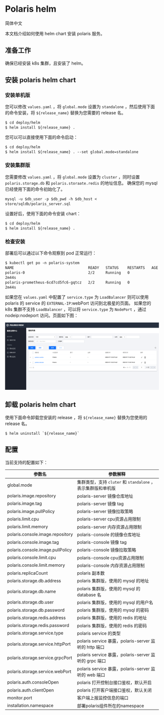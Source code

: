 # Polaris helm

简体中文

本文档介绍如何使用 helm chart 安装 polaris 服务。

## 准备工作

确保已经安装 k8s 集群，且安装了 helm。

## 安装 polaris helm chart

### 安装单机版

您可以修改 `values.yaml` ，将 `global.mode` 设置为 `standalone` ，然后使用下面的命令安装，将 `${release_name}` 替换为您需要的 release 名。

```shell
$ cd deploy/helm
$ helm install ${release_name} . 
```

您可以可以直接使用下面的命令启动：

```shell
$ cd deploy/helm
$ helm install ${release_name} . --set global.mode=standalone
```

### 安装集群版

您需要修改 `values.yaml` ，将 `global.mode` 设置为 `cluster` ，同时设置 `polaris.storage.db` 和 `polaris.storaate.redis` 的地址信息。 确保您的
mysql 已经使用下面的命令初始化了。

```shell
mysql -u $db_user -p $db_pwd -h $db_host < store/sqldb/polaris_server.sql
```

设置好后，使用下面的命令安装 chart：

```shell
$ cd deploy/helm
$ helm install ${release_name} . 
```

### 检查安装

部署后可以通过以下命令观察到 pod 正常运行：

```shell
$ kubectl get po -n polaris-system
NAME                                  READY   STATUS    RESTARTS   AGE
polaris-0                             2/2     Running   0          2m44s
polaris-prometheus-6cd7cd5fc6-gqtcz   2/2     Running   0          2m44s
```

如果您在 `values.yaml` 中配置了 `service.type` 为 `LoadBalancer` 则可以使用 polaris 的 service 的 `EXTERNAL-IP`:webPort 访问到北极星的页面。 如果您的
k8s 集群不支持  `LoadBalancer` ，可以将 `service.type` 为 `NodePort` ，通过 nodeip:nodeport 访问。页面如下图：

![img](./images/polaris.png)

## 卸载 polaris helm chart

使用下面命令卸载您安装的 release ，将 `${release_name}` 替换为您使用的 release 名。

```shell
$ helm uninstall `${release_name}`
```

## 配置

当前支持的配置如下：

| 参数名                                | 参数解释                              |
|--------------------------------------|--------------------------------------|
|global.mode                           | 集群类型，支持 `cluter` 和 `standalone` ，表示集群版和单机版|
|polaris.image.repository              | polaris-server 镜像仓库地址|
|polaris.image.tag                     | polaris-server 镜像 tag|
|polaris.image.pullPolicy              | polaris-server 镜像拉取策略|
|polaris.limit.cpu                     | polaris-server cpu资源占用限制|
|polaris.limit.memory                  | polaris-server 内存资源占用限制|
|polaris.console.image.repository      | polaris-console 的镜像仓库地址|
|polaris.console.image.tag             | polaris-console 镜像 tag|
|polaris.console.image.pullPolicy      | polaris-console 镜像拉取策略|
|polaris.console.limit.cpu             | polaris-console cpu资源占用限制|
|polaris.console.limit.memory          | polaris-console 内存资源占用限制|
|polaris.replicaCount                  | polaris 副本数|
|polaris.storage.db.address            | polaris 集群版，使用的 mysql 的地址|
|polaris.storage.db.name               | polaris 集群版，使用的 mysql 的 database 名|
|polaris.storage.db.user               | polaris 集群版，使用的 mysql 的用户名|
|polaris.storage.db.password           | polaris 集群版，使用的 mysql 的密码|
|polaris.storage.redis.address         | polaris 集群版，使用的 redis 的地址|
|polaris.storage.redis.password        | polaris 集群版，使用的 redis 的密码|
|polaris.storage.service.type          | polaris service 的类型|
|polaris.storage.service.httpPort      | polaris service 暴露，polaris-server 监听的 http 端口|
|polaris.storage.service.grpcPort      | polaris service 暴露，polaris-server 监听的 grpc 端口|
|polaris.storage.service.webPort       | polaris service 暴露，polaris-server 监听的 web 端口|
|polaris.auth.consoleOpen              | polaris 打开控制台接口鉴权，默认开启|
|polaris.auth.clientOpen               | polaris 打开客户端接口鉴权，默认关闭|
|monitor.port                          | 客户端上报监控信息的端口|
|installation.namespace                | 部署polaris组件所在的namespace|

















